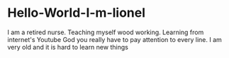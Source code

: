# Hello-World-I-m-lionel
I am a retired nurse. Teaching myself wood working. Learning from internet's Youtube
God you really have to pay attention to every line. 
I am very old and it is hard to learn new things
